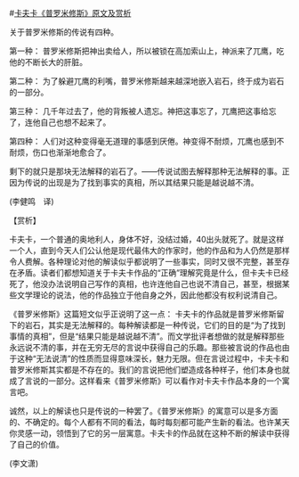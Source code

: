 #[卡夫卡《普罗米修斯》原文及赏析](https://www.vrrw.net/wx/12290.html)

关于普罗米修斯的传说有四种。

第一种： 普罗米修斯把神出卖给人，所以被锁在高加索山上，神派来了兀鹰，吃他的不断长大的肝脏。

第二种： 为了躲避兀鹰的利嘴，普罗米修斯越来越深地嵌入岩石，终于成为岩石的一部分。

第三种： 几千年过去了，他的背叛被人遗忘。神把这事忘了，兀鹰把这事给忘了，连他自己也想不起来了。

第四种： 人们对这种变得毫无道理的事感到厌倦。神变得不耐烦，兀鹰也感到不耐烦，伤口也渐渐地愈合了。

剩下的就只是那块无法解释的岩石了。——传说试图去解释那种无法解释的事。正因为传说的出现是为了找到事实的真相，所以其结果只能是越说越不清。

(李健鸣　译)



【赏析】

卡夫卡，一个普通的奥地利人，身体不好，没结过婚，40出头就死了。就是这样一个人，直到今天人们公认他是现代最伟大的作家时，他的作品和为人仍然是那样令人费解。各种理论对他的解读似乎都说明了一些事实，同时又很不完整，甚至存在矛盾。读者们都想知道关于卡夫卡作品的“正确”理解究竟是什么，但卡夫卡已经死了，他没办法说明自己写作的真相，也许连他自己也说不清自己，甚至，根据某些文学理论的说法，他的作品独立于他自身之外，因此他都没有权利说清自己。

《普罗米修斯》这篇短文似乎正说明了这一点： 卡夫卡的作品就是普罗米修斯留下的岩石，其实是无法解释的。每种解读都是一种传说，它们的目的是“为了找到事情的真相”，但是“结果只能是越说越不清”。而文学批评者想做的就是解释那些永远说不清的事，并在无穷无尽的言说中获得自己的乐趣。那些被言说的作品也由于这种“无法说清”的性质而显得意味深长，魅力无限。但在言说过程中，卡夫卡和普罗米修斯其实都是不存在的。我们的言说把他们塑造成各种样子，他们本身也就成了言说的一部分。这样看来《普罗米修斯》可以看作对卡夫卡作品本身的一个寓言吧。

诚然，以上的解读也只是传说的一种罢了。《普罗米修斯》的寓意可以是多方面的、不确定的。每个人都有不同的看法，每时每刻都可能产生新的看法。也许某天你灵感一动，领悟到了它的另一层寓意。卡夫卡的作品就在这种不断的解读中获得了自己的价值。

(李文潇)


